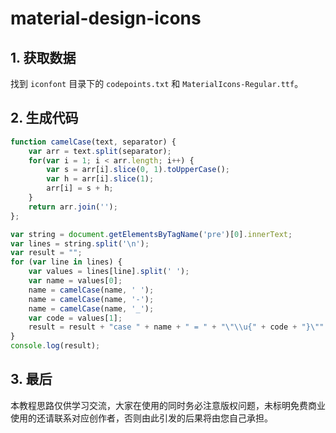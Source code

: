 # material-design-icons

## 1. 获取数据

找到 `iconfont` 目录下的 `codepoints.txt` 和 `MaterialIcons-Regular.ttf`。

## 2. 生成代码

```javascript
function camelCase(text, separator) {
    var arr = text.split(separator);
    for(var i = 1; i < arr.length; i++) {
        var s = arr[i].slice(0, 1).toUpperCase(); 
        var h = arr[i].slice(1);
        arr[i] = s + h;
    }
    return arr.join('');
};

var string = document.getElementsByTagName('pre')[0].innerText;
var lines = string.split('\n');
var result = "";
for (var line in lines) {
    var values = lines[line].split(' ');
    var name = values[0];
    name = camelCase(name, ' ');
    name = camelCase(name, '-');
    name = camelCase(name, '_');
    var code = values[1];
    result = result + "case " + name + " = " + "\"\\u{" + code + "}\"" + "\n";
}
console.log(result);
```

## 3. 最后

本教程思路仅供学习交流，大家在使用的同时务必注意版权问题，未标明免费商业使用的还请联系对应创作者，否则由此引发的后果将由您自己承担。
